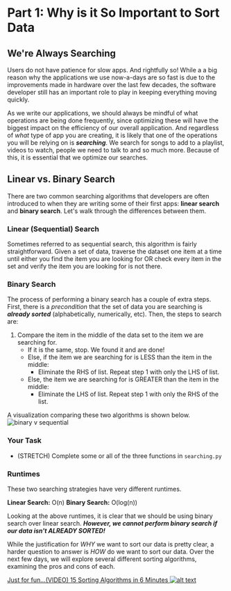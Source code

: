 # Part 1: Why is it So Important to Sort Data

## We're Always Searching

Users do not have patience for slow apps. And rightfully so! While a a big reason why the applications we use now-a-days are so fast is due to the improvements made in hardware over the last few decades, the software developer still has an important role to play in keeping everything moving quickly.

As we write our applications, we should always be mindful of what operations are being done frequently, since optimizing these will have the biggest impact on the efficiency of our overall application. And regardless of _what_ type of app you are creating, it is likely that one of the operations you will be relying on is **_searching_**. We search for songs to add to a playlist, videos to watch, people we need to talk to and so much more. Because of this, it is essential that we optimize our searches.

## Linear vs. Binary Search

There are two common searching algorithms that developers are often introduced to when they are writing some of their first apps: **linear search** and **binary search**. Let's walk through the differences between them.

### Linear (Sequential) Search

Sometimes referred to as sequential search, this algorithm is fairly straightforward. Given a set of data, traverse the dataset one item at a time until either you find the item you are looking for OR check every item in the set and verify the item you are looking for is not there.

### Binary Search

The process of performing a binary search has a couple of extra steps. First, there is a _precondition_ that the set of data you are searching is **_already sorted_** (alphabetically, numerically, etc). Then, the steps to search are:

1. Compare the item in the middle of the data set to the item we are searching for.
   - If it is the same, stop. We found it and are done!
   - Else, if the item we are searching for is LESS than the item in the middle:
     - Eliminate the RHS of list. Repeat step 1 with only the LHS of list.
   - Else, the item we are searching for is GREATER than the item in the middle:
     - Eliminate the LHS of list. Repeat step 1 with only the RHS of the list.

A visualization comparing these two algorithms is shown below.
![binary v sequential](https://www.mathwarehouse.com/programming/images/binary-vs-linear-search/binary-and-linear-search-animations.gif 'Binary v Sequential Search')

### Your Task

- (STRETCH) Complete some or all of the three functions in `searching.py`

### Runtimes

These two searching strategies have very different runtimes.

**Linear Search:** O(n)
**Binary Search:** O(log(n))

Looking at the above runtimes, it is clear that we should be using binary search over linear search.
**_However, we cannot perform binary search if our data isn't ALREADY SORTED!_**

While the justification for _WHY_ we want to sort our data is pretty clear, a harder question to answer is _HOW_ do we want to sort our data. Over the next few days, we will explore several different sorting algorithms, examining the pros and cons of each.

[Just for fun...(VIDEO) 15 Sorting Algorithms in 6 Minutes ![alt text](https://i.ytimg.com/vi/kPRA0W1kECg/maxresdefault.jpg)](https://www.youtube.com/watch?v=kPRA0W1kECg)
